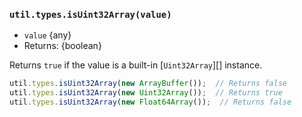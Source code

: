 ### `util.types.isUint32Array(value)`

<!-- YAML
added: v10.0.0
-->

* `value` {any}
* Returns: {boolean}

Returns `true` if the value is a built-in [`Uint32Array`][] instance.

```js
util.types.isUint32Array(new ArrayBuffer());  // Returns false
util.types.isUint32Array(new Uint32Array());  // Returns true
util.types.isUint32Array(new Float64Array());  // Returns false
```
